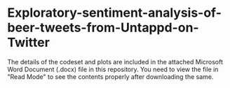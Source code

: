 # Exploratory-sentiment-analysis-of-beer-tweets-from-Untappd-on-Twitter

The details of the codeset and plots are included in the attached Microsoft Word Document (.docx) file in this repository. 
You need to view the file in "Read Mode" to see the contents properly after downloading the same.
